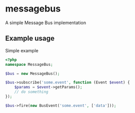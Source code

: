 messagebus
==========

A simple Message Bus implementation

Example usage
-------------

Simple example
```php
<?php
namespace MessageBus;

$bus = new MessageBus();

$bus->subscribe('some.event', function (Event $event) {
    $params = $event->getParams();
    // do something
});

$bus->fire(new BusEvent('some.event', ['data']));
```
